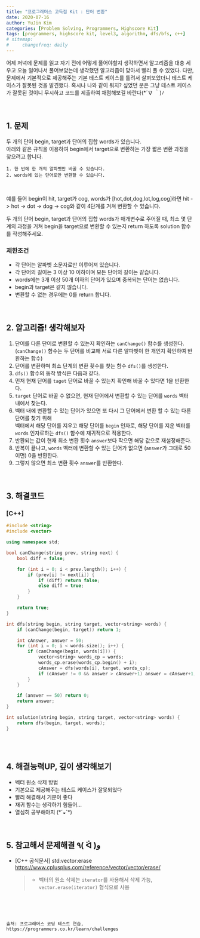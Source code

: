 ```yaml
---
title: "프로그래머스 고득점 Kit : 단어 변환"
date: 2020-07-16
author: YuJin Kim
categories: [Problem Solving, Programmers, Highscore Kit]
tags: [programmers, highscore kit, level3, algorithm, dfs/bfs, c++]
# sitemap:
#     changefreq: daily
---
```


어제 저녁에 문제를 읽고 자기 전에 어떻게 풀어야할지 생각하면서 알고리즘을 대충 세우고 오늘 일어나서 풀어보았는데 생각했던 알고리즘이 맞아서 빨리 풀 수 있었다. 다만, 문제에서 기본적으로 제공해주는 기본 테스트 케이스를 틀려서 살펴보았더니 테스트 케이스가 잘못된 것을 발견했다. 혹시나 나와 같이 뭐지? 싶었던 분은 그냥 테스트 케이스가 잘못된 것이니 무시하고 코드를 제출하여 채점해보길 바란다(\*´∇ ｀)ﾉ  
<br/>
<br/>

## 1. 문제

두 개의 단어 begin, target과 단어의 집합 words가 있습니다.  
아래와 같은 규칙을 이용하여 begin에서 target으로 변환하는 가장 짧은 변환 과정을 찾으려고 합니다.

```
1. 한 번에 한 개의 알파벳만 바꿀 수 있습니다.
2. words에 있는 단어로만 변환할 수 있습니다.
```

<br/>

예를 들어 begin이 hit, target가 cog, words가 [hot,dot,dog,lot,log,cog]라면 hit -> hot -> dot -> dog -> cog와 같이 4단계를 거쳐 변환할 수 있습니다.

두 개의 단어 begin, target과 단어의 집합 words가 매개변수로 주어질 때, 최소 몇 단계의 과정을 거쳐 begin을 target으로 변환할 수 있는지 return 하도록 solution 함수를 작성해주세요.

### 제한조건

- 각 단어는 알파벳 소문자로만 이루어져 있습니다.
- 각 단어의 길이는 3 이상 10 이하이며 모든 단어의 길이는 같습니다.
- words에는 3개 이상 50개 이하의 단어가 있으며 중복되는 단어는 없습니다.
- begin과 target은 같지 않습니다.
- 변환할 수 없는 경우에는 0를 return 합니다.
  <br/><br/><br/>

## 2. 알고리즘! 생각해보자

1. 단어를 다른 단어로 변환할 수 있는지 확인하는 `canChange()` 함수를 생성한다.  
   (`canChange()` 함수는 두 단어를 비교해 서로 다른 알파벳이 한 개인지 확인하여 반환하는 함수)
2. 단어를 변환하며 최소 단계의 변환 횟수를 찾는 함수 `dfs()`를 생성한다.
3. `dfs()` 함수의 동작 방식은 다음과 같다.
4. 먼저 현재 단어를 `taget` 단어로 바꿀 수 있는지 확인해 바꿀 수 있다면 1을 반환한다.
5. `target` 단어로 바꿀 수 없으면, 현재 단어에서 변환할 수 있는 단어를 `words` 벡터 내에서 찾는다.
6. 벡터 내에 변환할 수 있는 단어가 있으면 또 다시 그 단어에서 변환 할 수 있는 다른 단어를 찾기 위해  
   벡터에서 해당 단어를 지우고 해당 단어를 `begin` 인자로, 해당 단어를 지운 벡터를 `words` 인자로하는 `dfs()` 함수에 재귀적으로 적용한다.
7. 반환되는 값이 현재 최소 변환 횟수 `answer`보다 작으면 해당 값으로 재설정해준다.
8. 반복이 끝나고, `words` 벡터에 변환할 수 있는 단어가 없으면 (`answer`가 그대로 50이면) 0을 반환한다.
9. 그렇지 않으면 최소 변환 횟수 `answer`를 반환한다.  
   <br/><br/>

## 3. 해결코드

### [C++]

```c++
#include <string>
#include <vector>

using namespace std;

bool canChange(string prev, string next) {
    bool diff = false;

    for (int i = 0; i < prev.length(); i++) {
        if (prev[i] != next[i]) {
            if (diff) return false;
            else diff = true;
        }
    }

    return true;
}

int dfs(string begin, string target, vector<string> words) {
    if (canChange(begin, target)) return 1;

    int cAnswer, answer = 50;
    for (int i = 0; i < words.size(); i++) {
        if (canChange(begin, words[i])) {
            vector<string> words_cp = words;
            words_cp.erase(words_cp.begin() + i);
            cAnswer = dfs(words[i], target, words_cp);
            if (cAnswer != 0 && answer > cAnswer+1) answer = cAnswer+1;
        }
    }

    if (answer == 50) return 0;
    return answer;
}

int solution(string begin, string target, vector<string> words) {
    return dfs(begin, target, words);
}
```

<br/><br/>

## 4. 해결능력UP, 깊이 생각해보기

- 벡터 원소 삭제 방법
- 기본으로 제공해주는 테스트 케이스가 잘못되었다
- 빨리 해결해서 기분이 좋다
- 재귀 함수는 생각하기 힘들어...
- 열심히 공부해야지 (\*´◒`\*)
  <br/><br/><br/>

## 5. 참고해서 문제해결 ٩( ᐛ )و

- [C++ 공식문서] std:vector:erase <https://www.cplusplus.com/reference/vector/vector/erase/>
  > - 벡터의 원소 삭제는 `iterator`를 사용해서 삭제 가능, `vector.erase(iterator)` 형식으로 사용

<br/><br/><br/>

```
출처: 프로그래머스 코딩 테스트 연습, https://programmers.co.kr/learn/challenges
```
